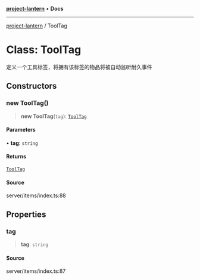 [**project-lantern**](../README.md) • **Docs**

***

[project-lantern](../globals.md) / ToolTag

# Class: ToolTag

定义一个工具标签，将拥有该标签的物品将被自动监听耐久事件

## Constructors

### new ToolTag()

> **new ToolTag**(`tag`): [`ToolTag`](ToolTag.md)

#### Parameters

• **tag**: `string`

#### Returns

[`ToolTag`](ToolTag.md)

#### Source

server/items/index.ts:88

## Properties

### tag

> **tag**: `string`

#### Source

server/items/index.ts:87
